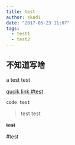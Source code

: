 ```yaml
---
title: test
author: skadi
date: "2017-05-23 11:07"
tags:
  - test1
  - test2
---
```


## 不知道写啥

a test test

[qucik link #test](#test)

```
code test
```
 > test
 > test

~~test~~

#test